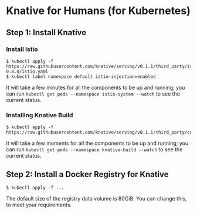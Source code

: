 # Knative for Humans (for Kubernetes)


## Step 1: Install Knative

### Install Istio

    $ kubectl apply -f https://raw.githubusercontent.com/knative/serving/v0.1.1/third_party/istio-0.8.0/istio.yaml
    $ kubectl label namespace default istio-injection=enabled

It will take a few minutes for all the components to be up and running; you can run `kubectl get pods --namespace istio-system --watch` to see the current status.

### Installing Knative Build

    $ kubectl apply -f https://raw.githubusercontent.com/knative/serving/v0.1.1/third_party/config/build/release.yaml

It will take a few moments for all the components to be up and running; you can run `kubectl get pods --namespace knative-build --watch` to see the current status.

## Step 2: Install a Docker Registry for Knative

    $ kubectl apply -f ...

The default size of the registry data volume is 80GiB. You can change this, to meet your requirements.
